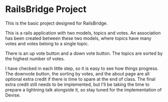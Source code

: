 RailsBridge Project
=======

<p>This is the basic project designed for RailsBridge.</p>

<p>This is a rails application with two models, topics and votes.  An association has been created between these two models, where topics have many votes and votes belong to a single topic.</p>

<p>There is an up vote button and a down vote button.  The topics are sorted by the highest number of votes.</p>

<p>I have checked in each little step, so it is easy to see how things progress.  The downvote button, the sorting by votes, and the about page are all optional extra credit if there is time to spare at the end of class.  The final extra credit still needs to be implemented, but I'll be taking the time to prepare a lightning talk alongside it, so stay tuned for the implementation of Devise.</p>

<p></p>

